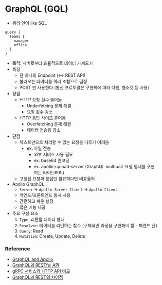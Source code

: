 # GraphQL (GQL)
- 쿼리 언어 like SQL
```
query {
  teams {
    manager
    office
  }
}
```
- 목적: 서버로부터 효율적으로 데이터 가져오기
- 특징
    * 단 하나의 Endpoint (<-> REST API)
    * 불러오는 데이터를 쿼리 조합으로 결정
    * POST 만 사용한다 (통신 프로토콜은 구현체에 따라 다름, 웹소켓 등 사용)
- 장점
    * HTTP 요청 횟수 줄어듦
      * Underfetcing 문제 해결
      * 요청 횟수 감소
    * HTTP 응답 사이즈 줄어듦
      * Overfetching 문제 해결
      * 데이터 전송량 감소
- 단점
    * 텍스트만으로 처리할 수 없는 요청을 다루기 어려움
      * ex. 파일 전송
        + 외부 서비스 사용 필요 
        + ex. base64 인코딩
        + ex. apollo-upload-server (GraphQL multipart 요청 명세를 구현하는 라이브러리)
    * 고정된 요청과 응답만 필요하다면 비효율적
- Apollo GraphQL
    * `Server` -> `Apollo Server Client` -> `Apollo Client`
    * 백엔드/프론트엔드 동시 사용
    * 간편하고 쉬운 설정
    * 많은 기능 제공
- 주요 구성 요소
    1. `Type`: 리턴될 데이터 형태
    2. `Resolver`: 데이터를 리턴하는 함수 (구체적인 과정을 구현해야 함 - 백엔드 단)
    3. `Query`: Read
    4. `Mutation`: Create, Update, Delete


### Reference
- [GraphQL and Apollo](https://www.yalco.kr/lectures/graphql-apollo/)
- [GraphQL과 RESTful API](https://www.holaxprogramming.com/2018/01/20/graphql-vs-restful-api/)
- [gRPC 서비스와 HTTP API 비교](https://docs.microsoft.com/ko-kr/aspnet/core/grpc/comparison?view=aspnetcore-5.0)
- [GraphQL과 REST의 차이점](https://hwasurr.io/api/rest-graphql-differences/)